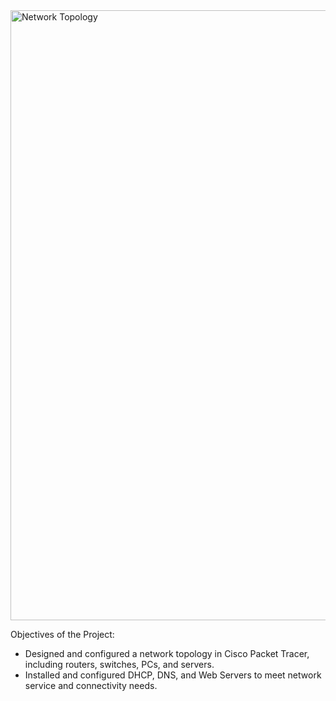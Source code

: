 <img width="976" alt="Network Topology" src="https://github.com/user-attachments/assets/193a2433-bb1f-4c6e-b29f-e49151113b66" />





Objectives of the Project:
- 	Designed and configured a network topology in Cisco Packet Tracer, including routers, switches, PCs, and servers.
- 	Installed and configured DHCP, DNS, and Web Servers to meet network service and connectivity needs.

